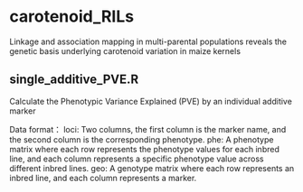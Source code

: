 # carotenoid_RILs
Linkage and association mapping in multi-parental populations reveals the genetic basis underlying carotenoid variation in maize kernels

## single_additive_PVE.R
Calculate the Phenotypic Variance Explained (PVE) by an individual additive marker

Data format：
loci: Two columns, the first column is the marker name, and the second column is the corresponding phenotype.
phe: A phenotype matrix where each row represents the phenotype values for each inbred line, and each column represents a specific phenotype value across different inbred lines.
geo: A genotype matrix where each row represents an inbred line, and each column represents a marker.
